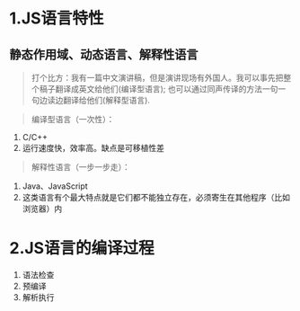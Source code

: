 # 1.JS语言特性 #

## 静态作用域、动态语言、解释性语言 ##
> 打个比方：我有一篇中文演讲稿，但是演讲现场有外国人。我可以事先把整个稿子翻译成英文给他们(编译型语言); 也可以通过同声传译的方法一句一句边读边翻译给他们(解释型语言).


> 编译型语言（一次性）：
1. C/C++
2. 运行速度快，效率高。缺点是可移植性差

> 解释性语言（一步一步走）：
1. Java、JavaScript
2. 这类语言有个最大特点就是它们都不能独立存在，必须寄生在其他程序（比如浏览器）内


# 2.JS语言的编译过程 #
1. 语法检查
2. 预编译
3. 解析执行